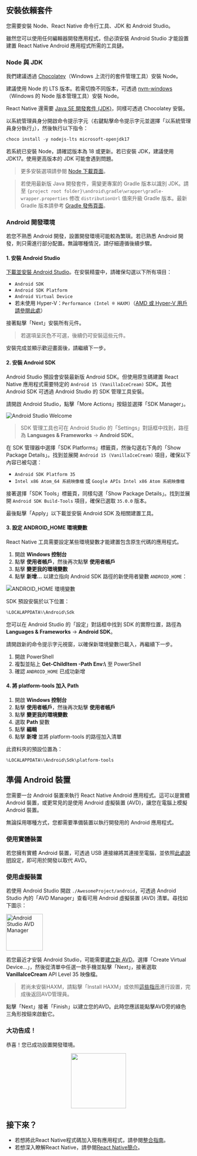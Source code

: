 <h2>安裝依賴套件</h2>

您需要安裝 Node、React Native 命令行工具、JDK 和 Android Studio。

雖然您可以使用任何編輯器開發應用程式，但必須安裝 Android Studio 才能設置建置 React Native Android 應用程式所需的工具鏈。

<h3 id="jdk">Node 與 JDK</h3>

我們建議透過 [Chocolatey](https://chocolatey.org/install)（Windows 上流行的套件管理工具）安裝 Node。

建議使用 Node 的 LTS 版本。若需切換不同版本，可透過 [nvm-windows](https://github.com/coreybutler/nvm-windows)（Windows 的 Node 版本管理工具）安裝 Node。

React Native 還需要 [Java SE 開發套件 (JDK)](https://openjdk.java.net/projects/jdk/17/)，同樣可透過 Chocolatey 安裝。

以系統管理員身分開啟命令提示字元（右鍵點擊命令提示字元並選擇「以系統管理員身分執行」），然後執行以下指令：

```powershell
choco install -y nodejs-lts microsoft-openjdk17
```

若系統已安裝 Node，請確認版本為 18 或更新。若已安裝 JDK，建議使用 JDK17。使用更高版本的 JDK 可能會遇到問題。

> 更多安裝選項請參閱 [Node 下載頁面](https://nodejs.org/en/download/)。

> 若使用最新版 Java 開發套件，需變更專案的 Gradle 版本以識別 JDK。請至 `{project root folder}\android\gradle\wrapper\gradle-wrapper.properties` 修改 `distributionUrl` 值來升級 Gradle 版本。最新 Gradle 版本請參考 [Gradle 發佈頁面](https://gradle.org/releases/)。

<h3>Android 開發環境</h3>

若您不熟悉 Android 開發，設置開發環境可能較為繁瑣。若已熟悉 Android 開發，則只需進行部分配置。無論哪種情況，請仔細遵循後續步驟。

<h4 id="android-studio">1. 安裝 Android Studio</h4>

[下載並安裝 Android Studio](https://developer.android.com/studio/index.html)。在安裝精靈中，請確保勾選以下所有項目：

- `Android SDK`
- `Android SDK Platform`
- `Android Virtual Device`
- 若未使用 Hyper-V：`Performance (Intel ® HAXM)`（[AMD 或 Hyper-V 用戶請參閱此處](https://android-developers.googleblog.com/2018/07/android-emulator-amd-processor-hyper-v.html)）

接著點擊「Next」安裝所有元件。

> 若選項呈灰色不可選，後續仍可安裝這些元件。

安裝完成並顯示歡迎畫面後，請繼續下一步。

<h4 id="android-sdk">2. 安裝 Android SDK</h4>

Android Studio 預設會安裝最新版 Android SDK。但使用原生碼建置 React Native 應用程式需要特定的 `Android 15 (VanillaIceCream)` SDK。其他 Android SDK 可透過 Android Studio 的 SDK 管理工具安裝。

請開啟 Android Studio，點擊「More Actions」按鈕並選擇「SDK Manager」。

![Android Studio Welcome](/docs/assets/GettingStartedAndroidStudioWelcomeWindows.png)

> SDK 管理工具也可在 Android Studio 的「Settings」對話框中找到，路徑為 **Languages & Frameworks** → **Android SDK**。

在 SDK 管理器中選擇「SDK Platforms」標籤頁，然後勾選右下角的「Show Package Details」。找到並展開 `Android 15 (VanillaIceCream)` 項目，確保以下內容已被勾選：

- `Android SDK Platform 35`
- `Intel x86 Atom_64 系統映像檔` 或 `Google APIs Intel x86 Atom 系統映像檔`

接著選擇「SDK Tools」標籤頁，同樣勾選「Show Package Details」。找到並展開 `Android SDK Build-Tools` 項目，確保已選取 `35.0.0` 版本。

最後點擊「Apply」以下載並安裝 Android SDK 及相關建置工具。

<h4>3. 設定 ANDROID_HOME 環境變數</h4>

React Native 工具需要設定某些環境變數才能建置包含原生代碼的應用程式。

1. 開啟 **Windows 控制台**
2. 點擊 **使用者帳戶**，然後再次點擊 **使用者帳戶**
3. 點擊 **變更我的環境變數**
4. 點擊 **新增...** 以建立指向 Android SDK 路徑的新使用者變數 `ANDROID_HOME`：

![ANDROID_HOME 環境變數](/docs/assets/GettingStartedAndroidEnvironmentVariableANDROID_HOME.png)

SDK 預設安裝於以下位置：

```powershell
%LOCALAPPDATA%\Android\Sdk
```

您可以在 Android Studio 的「設定」對話框中找到 SDK 的實際位置，路徑為 **Languages & Frameworks** → **Android SDK**。

請開啟新的命令提示字元視窗，以確保新環境變數已載入，再繼續下一步。

1. 開啟 PowerShell
2. 複製並貼上 **Get-ChildItem -Path Env:\\** 至 PowerShell
3. 確認 `ANDROID_HOME` 已成功新增

<h4>4. 將 platform-tools 加入 Path</h4>

1. 開啟 **Windows 控制台**
2. 點擊 **使用者帳戶**，然後再次點擊 **使用者帳戶**
3. 點擊 **變更我的環境變數**
4. 選取 **Path** 變數
5. 點擊 **編輯**
6. 點擊 **新增** 並將 platform-tools 的路徑加入清單

此資料夾的預設位置為：

```powershell
%LOCALAPPDATA%\Android\Sdk\platform-tools
```

<h2>準備 Android 裝置</h2>

您需要一台 Android 裝置來執行 React Native Android 應用程式。這可以是實體 Android 裝置，或更常見的是使用 Android 虛擬裝置 (AVD)，讓您在電腦上模擬 Android 裝置。

無論採用哪種方式，您都需要準備裝置以執行開發用的 Android 應用程式。

<h3>使用實體裝置</h3>

若您擁有實體 Android 裝置，可透過 USB 連接線將其連接至電腦，並依照[此處說明](running-on-device.md)設定，即可用於開發以取代 AVD。

<h3>使用虛擬裝置</h3>

若使用 Android Studio 開啟 `./AwesomeProject/android`，可透過 Android Studio 內的「AVD Manager」查看可用 Android 虛擬裝置 (AVD) 清單。尋找如下圖示：

<img src="/docs/assets/GettingStartedAndroidStudioAVD.svg" alt="Android Studio AVD Manager" width="100"/>

若您最近才安裝 Android Studio，可能需要[建立新 AVD](https://developer.android.com/studio/run/managing-avds.html)。選擇「Create Virtual Device...」，然後從清單中任選一款手機並點擊「Next」，接著選取 **VanillaIceCream** API Level 35 映像檔。

> 若尚未安裝HAXM，請點擊「Install HAXM」或依照[這些指示](https://github.com/intel/haxm/wiki/Installation-Instructions-on-Windows)進行設置，完成後返回AVD管理員。

點擊「Next」接著「Finish」以建立您的AVD。此時您應該能點擊AVD旁的綠色三角形按鈕來啟動它。

<h3>大功告成！</h3>

恭喜！您已成功設置開發環境。

<center><img src="/docs/assets/GettingStartedCongratulations.png" width="150"></img></center>

<h2>接下來？</h2>

- 若想將此React Native程式碼加入現有應用程式，請參閱[整合指南](integration-with-existing-apps.md)。
- 若想深入瞭解React Native，請參閱[React Native簡介](getting-started)。
